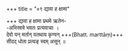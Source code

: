 +++
title = "०९ द्यावा ह क्षामा"

+++
द्यावा ह क्षामा प्रथमे ऋतेन-  
-अभिस्रावे भवतः प्रत्यवाचाः ।  
देवो यन् मर्तान् यतथाय कृण्वन् +++(Bhatt. marttāṃ)+++  
सीदद् धोता प्रत्यङ् स्वम् असून् ॥